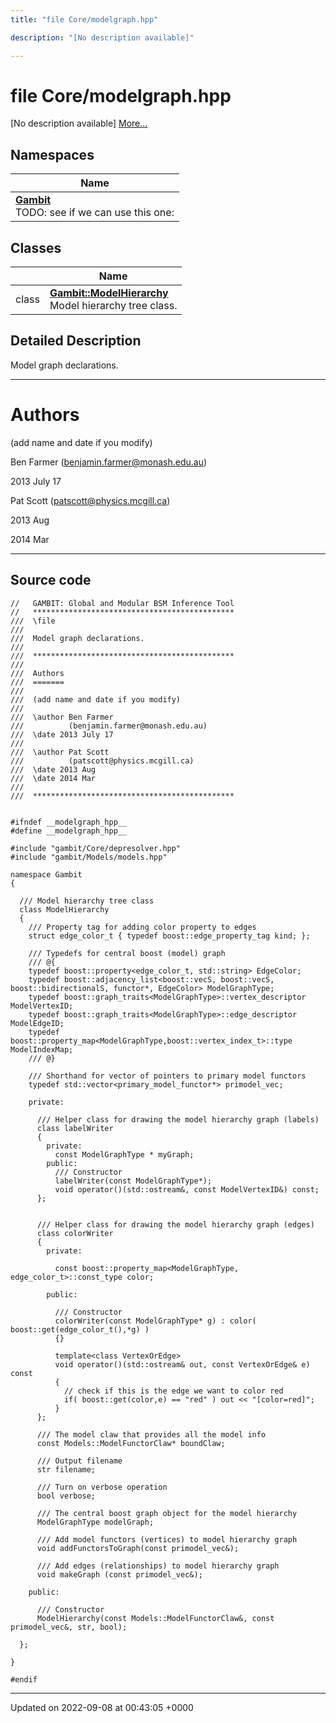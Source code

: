 ```yaml
---
title: "file Core/modelgraph.hpp"

description: "[No description available]"

---
```


# file Core/modelgraph.hpp

[No description available] [More...](#detailed-description)

## Namespaces

| Name           |
| -------------- |
| **[Gambit](/documentation/code/namespaces/namespacegambit/)** <br>TODO: see if we can use this one:  |

## Classes

|                | Name           |
| -------------- | -------------- |
| class | **[Gambit::ModelHierarchy](/documentation/code/classes/classgambit_1_1modelhierarchy/)** <br>Model hierarchy tree class.  |

## Detailed Description


Model graph declarations.



------------------


# Authors

(add name and date if you modify)

Ben Farmer ([benjamin.farmer@monash.edu.au](mailto:benjamin.farmer@monash.edu.au)) 

2013 July 17

Pat Scott ([patscott@physics.mcgill.ca](mailto:patscott@physics.mcgill.ca)) 

2013 Aug 

2014 Mar



------------------




## Source code

```
//   GAMBIT: Global and Modular BSM Inference Tool
//   *********************************************
///  \file
///
///  Model graph declarations.
///
///  *********************************************
///
///  Authors
///  =======
///
///  (add name and date if you modify)
///
///  \author Ben Farmer
///          (benjamin.farmer@monash.edu.au)
///  \date 2013 July 17
///
///  \author Pat Scott
///          (patscott@physics.mcgill.ca)
///  \date 2013 Aug
///  \date 2014 Mar
///
///  *********************************************


#ifndef __modelgraph_hpp__
#define __modelgraph_hpp__

#include "gambit/Core/depresolver.hpp"
#include "gambit/Models/models.hpp"

namespace Gambit
{

  /// Model hierarchy tree class
  class ModelHierarchy
  {
    /// Property tag for adding color property to edges
    struct edge_color_t { typedef boost::edge_property_tag kind; };

    /// Typedefs for central boost (model) graph
    /// @{
    typedef boost::property<edge_color_t, std::string> EdgeColor;
    typedef boost::adjacency_list<boost::vecS, boost::vecS, boost::bidirectionalS, functor*, EdgeColor> ModelGraphType;
    typedef boost::graph_traits<ModelGraphType>::vertex_descriptor ModelVertexID;
    typedef boost::graph_traits<ModelGraphType>::edge_descriptor ModelEdgeID;
    typedef boost::property_map<ModelGraphType,boost::vertex_index_t>::type ModelIndexMap;
    /// @}

    /// Shorthand for vector of pointers to primary model functors
    typedef std::vector<primary_model_functor*> primodel_vec;

    private:

      /// Helper class for drawing the model hierarchy graph (labels)
      class labelWriter
      {
        private:
          const ModelGraphType * myGraph;
        public:
          /// Constructor
          labelWriter(const ModelGraphType*);
          void operator()(std::ostream&, const ModelVertexID&) const;
      };


      /// Helper class for drawing the model hierarchy graph (edges)
      class colorWriter
      {
        private:

          const boost::property_map<ModelGraphType, edge_color_t>::const_type color;

        public:

          /// Constructor
          colorWriter(const ModelGraphType* g) : color( boost::get(edge_color_t(),*g) )
          {}

          template<class VertexOrEdge>
          void operator()(std::ostream& out, const VertexOrEdge& e) const
          {
            // check if this is the edge we want to color red
            if( boost::get(color,e) == "red" ) out << "[color=red]";
          }
      };

      /// The model claw that provides all the model info
      const Models::ModelFunctorClaw* boundClaw;

      /// Output filename
      str filename;

      /// Turn on verbose operation
      bool verbose;

      /// The central boost graph object for the model hierarchy
      ModelGraphType modelGraph;

      /// Add model functors (vertices) to model hierarchy graph
      void addFunctorsToGraph(const primodel_vec&);

      /// Add edges (relationships) to model hierarchy graph
      void makeGraph (const primodel_vec&);

    public:

      /// Constructor
      ModelHierarchy(const Models::ModelFunctorClaw&, const primodel_vec&, str, bool);

  };

}

#endif
```


-------------------------------

Updated on 2022-09-08 at 00:43:05 +0000
